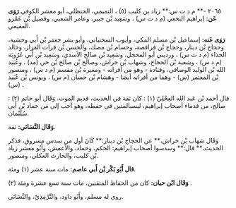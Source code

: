 ٢٠٦٥ -** م د ت س:** زياد بن كليب (٥) ، التميمي، الحنظلي، أبو معشر الكوفي.**رَوَى عَن:** إبراهيم النخعي (م د ت س) ، وسَعِيد بْن جبير، وعامر الشعبي، وفضيل بْن عَمْرو الفقيمي.

**رَوَى عَنه:** إسماعيل بْن مسلم المكي، وأيوب السختياني، وأبو بشر جعفر بْن أَبي وحشية، وحجاج بْن دينار، وحجاج بْن فرافصة، وحسام بْن مصك، والحسن بْن فرات القزاز، وخالد الحذاء (م د ت س) ، ورديني أبو المحجل، وسَعِيد بْن صالح الأسدي، وسَعِيد بْن أَبي عَرُوبَة (م د س) ، وشعبة بْن الحجاج، وشهاب بْن خراش، وصالح بْن صالح بْن حي (مد) ، وعُبَيد الله بْن الوليد الوصافي، وقتادة - وهو من أقرانه - ومغيرة بْن مقسم (م د س) ، ومنصور بْن المعتمر (س) - وهما من أقرانه أيضا - وهشام بْن حسان (م س) ، ويونس بْن عُبَيد (س) .

قال أحمد بْن عَبد الله العِجْلِيّ (١) : كان ثقة في الحديث، قديم الموت. وَقَال أبو حاتم (٢) : صالح، من قدماء أصحاب إبراهيم، ليسبالمتين في حفظه، وهو أحب إلي من حماد بْن أَبي سُلَيْمان.

**وَقَال النَّسَائي:** ثقة.

وَقَال شهاب بْن خراش،** عن الحجاج بْن دينار:** كَانَ أول من سدس مسروق، فذكر الحديث،** قال:** وسدسوا أصحاب إبراهيم: الحكم، وحماد، والأعمش، وأَبُو معشر زياد بْن كليب، والحارث العكلي، ومنصور.

**قال أَبُو بَكْر بْن أَبي عاصم:** مات سنة عشر (١) ومئة.

**وَقَال ابْن حبان:** كان من الحفاظ المتقنين، مات سنة تسع عشرة ومئة (٢) .

روى له مسلم، وأَبُو داود، والتِّرْمِذِيّ، والنَّسَائي.